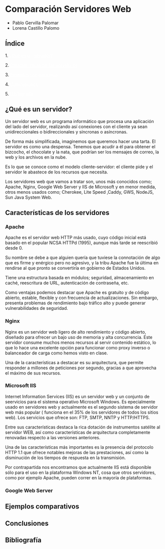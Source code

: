 <H1>Comparación Servidores Web</H1>

- Pablo Gervilla Palomar 
- Lorena Castillo Palomo

<H2>Índice</H2>

1.<a href="#id1" style="color:white"> ¿Qué es un servidor? </a>

2.<a href="#id2" style="color:white"> Características de los servidores </a>

3.<a href="#id3" style="color:white"> Ejemplos comparativos </a>

4.<a href="#id4" style="color:white"> Conclusiones </a>

5.<a href="#id5" style="color:white"> Bibliografía </a>



<H2 id="id1">¿Qué es un servidor?</H2>
Un servidor web es un programa informático que procesa una aplicación del lado del servidor, realizando así conexiones con el cliente ya sean unidireccionales o bidireccionales y síncronas o asíncronas. 

De forma más simplificada, imaginemos que queremos hacer una tarta. El servidor es como una despensa. Tenemos que acudir a él para obtener el bizcocho, el chocolate y la nata, que podrían ser los mensajes de correo, la web y los archivos en la nube.

Es lo que se conoce como el modelo cliente-servidor: el cliente pide y el servidor le abastece de los recursos que necesita.

Los servidores web que vamos a tratar son, unos más conocidos como; Apache, Nginx, Google Web Server y IIS de Microsoft y en menor medida, otros menos usados como; Cherokee, Lite Speed ,Caddy, GWS, NodeJS, Sun Java System Web.

<H2 id="id2">Características de los servidores</H2>
<H3>Apache</H3>
Apache es el servidor web HTTP más usado, cuyo código inicial está basado en el popular NCSA HTTPd (1995), aunque más tarde se reescribió desde 0.

Su nombre se debe a que alguien quería que tuviese la connotación de algo que es firme y enérgico pero no agresivo, y la tribu Apache fue la última en rendirse al que pronto se convertiría en gobierno de Estados Unidos.

Tiene una estructura basada en módulos; seguridad, almacenamiento en caché, reescritura de URL, autenticación de contraseña, etc.

Como ventajas podemos destacar que Apache es gratuito y de código abierto, estable, flexible y con frecuencia de actualizaciones. Sin embargo, presenta problemas de rendimiento bajo tráfico alto y puede generar vulnerabilidades de seguridad.

<H3>Nginx</H3>
Nginx es un servidor web ligero de alto rendimiento y código abierto, diseñado para ofrecer un bajo uso de memoria y alta concurrencia. Este servidor consume muchos menos recursos al servir contenido estático, lo que lo hace una excelente opción para funcionar como proxy inverso o balanceador de carga como hemos visto en clase. 


Una de la características a destacar es su arquitectura, que permite responder a millones de peticiones por segundo, gracias a que aprovecha el máximo de sus recursos.



<H3>Microsoft IIS</H3>
Internet Information Services (IIS) es un servidor web y un conjunto de seervicios para el sistema operativo Microsoft Windows. Es epecialmente usado en servidores web y actualmente es el segundo sistema de servidor web más popular ( funciona en el 35% de los servidores de todos los sitios web). Los servicios que ofrece son: FTP, SMTP, NNTP y HTTP/HTTPS.

Entre sus características destaca la rica dotación de instrumentos satélite al servidor WEB, así como características de arquitectura completamente renovadas respecto a las versiones anteriores.

Una de las características más importantes es la presencia del protocolo HTTP 1.1 que ofrece notables mejoras de las prestaciones, así como la disminución de los tiempos de respuesta en la transmisión.

Por contrapartida nos encontramos que actualmente IIS está disponible sólo para el uso en la plataforma Windows NT, cosa que otros servidores, como por ejemplo Apache, pueden correr en la mayoría de plataformas.

<H3>Google Web Server</H3>




<H2 id="id3">Ejemplos comparativos</H2>
<H2 id="id4">Conclusiones</H2>
<H2 id="id5">Bibliografía</H2>
